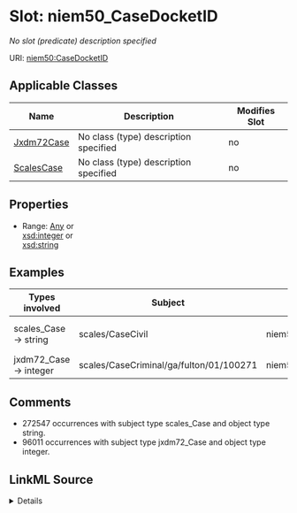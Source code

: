 

# Slot: niem50_CaseDocketID


_No slot (predicate) description specified_





URI: [niem50:CaseDocketID](http://release.niem.gov/niem/niem-core/5.0/CaseDocketID)



<!-- no inheritance hierarchy -->





## Applicable Classes

| Name | Description | Modifies Slot |
| --- | --- | --- |
| [Jxdm72Case](../classes/Jxdm72Case.md) | No class (type) description specified |  no  |
| [ScalesCase](../classes/ScalesCase.md) | No class (type) description specified |  no  |







## Properties

* Range: [Any](../classes/Any.md)&nbsp;or&nbsp;<br />[xsd:integer](http://www.w3.org/2001/XMLSchema#integer)&nbsp;or&nbsp;<br />[xsd:string](http://www.w3.org/2001/XMLSchema#string)






## Examples

| Types involved | Subject | Predicate | Object |
| --- | --- | --- | --- |
| scales_Case → string | scales/CaseCivil | niem50:CaseDocketID | 0:15-cv-04235 |
| jxdm72_Case → integer | scales/CaseCriminal/ga/fulton/01/100271 | niem50:CaseDocketID | 100271 |


## Comments

* 272547 occurrences with subject type scales_Case and object type string.
* 96011 occurrences with subject type jxdm72_Case and object type integer.



## LinkML Source

<details>

```yaml
name: niem50_CaseDocketID
description: No slot (predicate) description specified
comments:
- 272547 occurrences with subject type scales_Case and object type string.
- 96011 occurrences with subject type jxdm72_Case and object type integer.
examples:
- description: scales_Case → string
  object:
    example_object: 0:15-cv-04235
    example_object_type: string
    example_predicate: niem50:CaseDocketID
    example_subject: scales/CaseCivil
    example_subject_type: scales_Case
- description: jxdm72_Case → integer
  object:
    example_object: '100271'
    example_object_type: integer
    example_predicate: niem50:CaseDocketID
    example_subject: scales/CaseCriminal/ga/fulton/01/100271
    example_subject_type: jxdm72_Case
from_schema: scales-kg-new
rank: 1000
slot_uri: niem50:CaseDocketID
alias: niem50_CaseDocketID
domain_of:
- jxdm72_Case
- scales_Case
range: Any
any_of:
- range: integer
- range: string

```
</details>